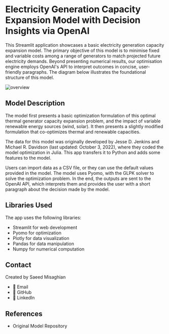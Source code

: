 # Electricity Generation Capacity Expansion Model with Decision Insights via OpenAI

This Streamlit application showcases a basic electricity generation capacity expansion model. The primary objective of this model is to minimise fixed and variable costs among a range of generators to match projected future electricity demands. Beyond presenting numerical results, our optimisation engine employs OpenAI's API to interpret outcomes in concise, user-friendly paragraphs. The diagram below illustrates the foundational structure of this model.


![overview](https://file+.vscode-resource.vscode-cdn.net/c%3A/Users/saeed.misaghian/Documents/Repos_Personal/Energy_market/images/overview.png)



## Model Description

The model first presents a basic optimization formulation of this optimal thermal generator capacity expansion problem, and the impact of variable renewable energy sources (wind, solar). It then presents a slightly modified formulation that co-optimizes thermal and renewable capacities.

The data for this model was originally developed by Jesse D. Jenkins and Michael R. Davidson (last updated: October 3, 2022), where they coded the model optimization in Julia. This app transfers it to Python and adds some features to the model.

Users can import data as a CSV file, or they can use the default values provided in the model. The model uses Pyomo, with the GLPK solver to solve the optimization problem. In the end, the outputs are sent to the OpenAI API, which interprets them and provides the user with a short paragraph about the decision made by the model.

## Libraries Used

The app uses the following libraries:

- Streamlit for web development
- Pyomo for optimization
- Plotly for data visualization
- Pandas for data manipulation
- Numpy for numerical computation

## Contact

Created by Saeed Misaghian

- 📧 Email
- 🔗 GitHub
- 🔗 LinkedIn

## References

- Original Model Repository
